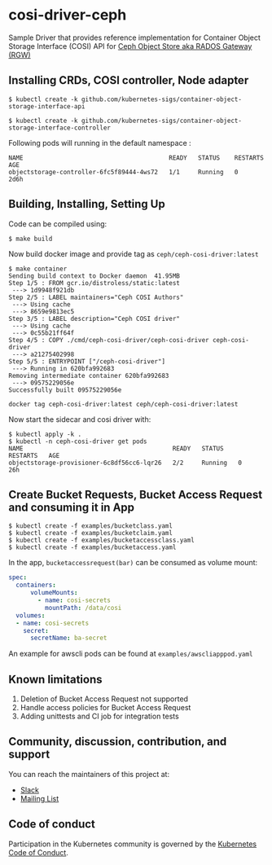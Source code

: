 # cosi-driver-ceph

Sample Driver that provides reference implementation for Container Object Storage Interface (COSI) API for [Ceph Object Store aka RADOS Gateway (RGW)](https://docs.ceph.com/en/latest/man/8/radosgw/)

## Installing CRDs, COSI controller, Node adapter
```
$ kubectl create -k github.com/kubernetes-sigs/container-object-storage-interface-api

$ kubectl create -k github.com/kubernetes-sigs/container-object-storage-interface-controller
```

Following pods will running in the default namespace :
```
NAME                                        READY   STATUS    RESTARTS   AGE
objectstorage-controller-6fc5f89444-4ws72   1/1     Running   0          2d6h
```


## Building, Installing, Setting Up
Code can be compiled using:
```
$ make build
```
Now build docker image and provide tag as `ceph/ceph-cosi-driver:latest`
```
$ make container
Sending build context to Docker daemon  41.95MB
Step 1/5 : FROM gcr.io/distroless/static:latest
 ---> 1d9948f921db
Step 2/5 : LABEL maintainers="Ceph COSI Authors"
 ---> Using cache
 ---> 8659e9813ec5
Step 3/5 : LABEL description="Ceph COSI driver"
 ---> Using cache
 ---> 0c55b21ff64f
Step 4/5 : COPY ./cmd/ceph-cosi-driver/ceph-cosi-driver ceph-cosi-driver
 ---> a21275402998
Step 5/5 : ENTRYPOINT ["/ceph-cosi-driver"]
 ---> Running in 620bfa992683
Removing intermediate container 620bfa992683
 ---> 09575229056e
Successfully built 09575229056e

docker tag ceph-cosi-driver:latest ceph/ceph-cosi-driver:latest
```
Now start the sidecar and cosi driver with:
```
$ kubectl apply -k .
$ kubectl -n ceph-cosi-driver get pods
NAME                                         READY   STATUS    RESTARTS   AGE
objectstorage-provisioner-6c8df56cc6-lqr26   2/2     Running   0          26h
```

## Create Bucket Requests, Bucket Access Request and consuming it in App
```
$ kubectl create -f examples/bucketclass.yaml
$ kubectl create -f examples/bucketclaim.yaml
$ kubectl create -f examples/bucketaccessclass.yaml
$ kubectl create -f examples/bucketaccess.yaml
```
In the app, `bucketaccessrequest(bar)` can be consumed as volume mount:
```yaml
spec:
  containers:
      volumeMounts:
        - name: cosi-secrets
          mountPath: /data/cosi
  volumes:
  - name: cosi-secrets
    secret:
      secretName: ba-secret
```
An example for awscli pods can be found at `examples/awscliapppod.yaml`

## Known limitations
1. Deletion of Bucket Access Request not supported
2. Handle access policies for Bucket Access Request
3. Adding unittests and CI job for integration tests

## Community, discussion, contribution, and support

You can reach the maintainers of this project at:

- [Slack](https://kubernetes.slack.com/messages/sig-storage)
- [Mailing List](https://groups.google.com/forum/#!forum/kubernetes-sig-storage)

## Code of conduct

Participation in the Kubernetes community is governed by the [Kubernetes Code of Conduct](code-of-conduct.md).
